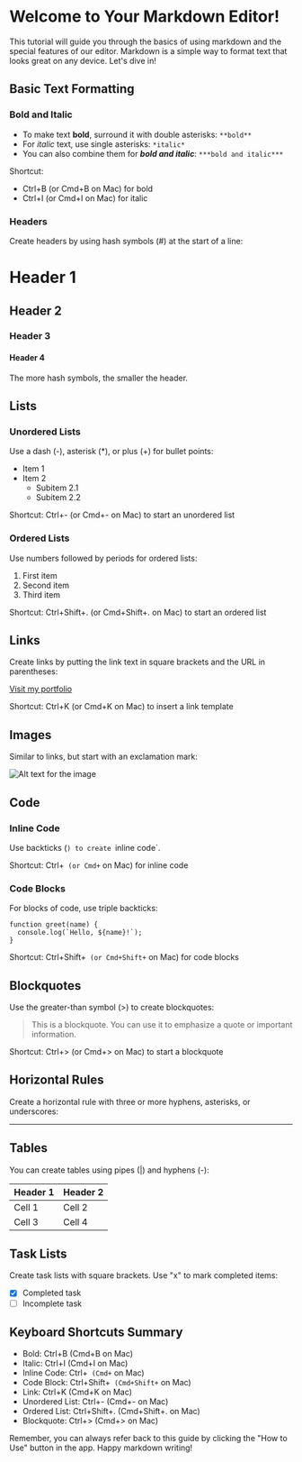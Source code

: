 # Welcome to Your Markdown Editor!

This tutorial will guide you through the basics of using markdown and the special features of our editor. Markdown is a simple way to format text that looks great on any device. Let's dive in!

## Basic Text Formatting

### Bold and Italic

- To make text **bold**, surround it with double asterisks: `**bold**`
- For _italic_ text, use single asterisks: `*italic*`
- You can also combine them for **_bold and italic_**: `***bold and italic***`

Shortcut:

- Ctrl+B (or Cmd+B on Mac) for bold
- Ctrl+I (or Cmd+I on Mac) for italic

### Headers

Create headers by using hash symbols (#) at the start of a line:

# Header 1

## Header 2

### Header 3

#### Header 4

The more hash symbols, the smaller the header.

## Lists

### Unordered Lists

Use a dash (-), asterisk (\*), or plus (+) for bullet points:

- Item 1
- Item 2
  - Subitem 2.1
  - Subitem 2.2

Shortcut: Ctrl+- (or Cmd+- on Mac) to start an unordered list

### Ordered Lists

Use numbers followed by periods for ordered lists:

1. First item
2. Second item
3. Third item

Shortcut: Ctrl+Shift+. (or Cmd+Shift+. on Mac) to start an ordered list

## Links

Create links by putting the link text in square brackets and the URL in parentheses:

[Visit my portfolio](https://www.ethanbabaev.dev)

Shortcut: Ctrl+K (or Cmd+K on Mac) to insert a link template

## Images

Similar to links, but start with an exclamation mark:

![Alt text for the image](https://fastly.picsum.photos/id/318/200/300.jpg?hmac=WEC_ft7NGxXgRDHWhj1tz7_gmAOrnI9d5IiS98juw8I)

## Code

### Inline Code

Use backticks (`) to create `inline code`.

Shortcut: Ctrl+` (or Cmd+` on Mac) for inline code

### Code Blocks

For blocks of code, use triple backticks:

```
function greet(name) {
  console.log(`Hello, ${name}!`);
}
```

Shortcut: Ctrl+Shift+` (or Cmd+Shift+` on Mac) for code blocks

## Blockquotes

Use the greater-than symbol (>) to create blockquotes:

> This is a blockquote. You can use it to emphasize a quote or important information.

Shortcut: Ctrl+> (or Cmd+> on Mac) to start a blockquote

## Horizontal Rules

Create a horizontal rule with three or more hyphens, asterisks, or underscores:

---

## Tables

You can create tables using pipes (|) and hyphens (-):

| Header 1 | Header 2 |
| -------- | -------- |
| Cell 1   | Cell 2   |
| Cell 3   | Cell 4   |

## Task Lists

Create task lists with square brackets. Use "x" to mark completed items:

- [x] Completed task
- [ ] Incomplete task

## Keyboard Shortcuts Summary

- Bold: Ctrl+B (Cmd+B on Mac)
- Italic: Ctrl+I (Cmd+I on Mac)
- Inline Code: Ctrl+` (Cmd+` on Mac)
- Code Block: Ctrl+Shift+` (Cmd+Shift+` on Mac)
- Link: Ctrl+K (Cmd+K on Mac)
- Unordered List: Ctrl+- (Cmd+- on Mac)
- Ordered List: Ctrl+Shift+. (Cmd+Shift+. on Mac)
- Blockquote: Ctrl+> (Cmd+> on Mac)

Remember, you can always refer back to this guide by clicking the "How to Use" button in the app. Happy markdown writing!
